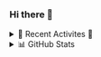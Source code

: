 ### Hi there 👋

<!--<img  height="32" width="32" src="https://cdn.jsdelivr.net/npm/simple-icons@v4/icons/java.svg" />

<!--<img height="32" width="32" src="https://cdn.jsdelivr.net/npm/simple-icons@v4/icons/.svg" /> 


- 🔭 I’m currently working on ...
- 🌱 I’m currently learning Ruby, React, and AWS
- 👯 I’m looking to collaborate on ...
- 🤔 I’m looking for help with ...
- 💬 Ask me about ...
- 📫 How to reach me: ...
- 😄 Pronouns: ...
- ⚡ Fun fact: ...
-->


<details>
  <summary> 🤹 Recent Activites 🗻</summary>
   🥖 Test text 🤠
</details>

<details>
  <summary> 📊 GitHub Stats </summary>
  <img align="left" alt="rarcher18's Github Stats" src="https://github-readme-stats-inky-seven.vercel.app/api?username=rarcher18&show_icons=true&hide_border=true" />
</details>
